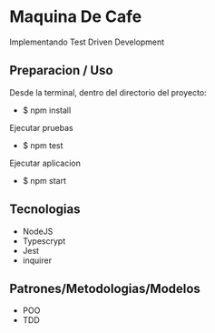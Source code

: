 # Maquina De Cafe 
Implementando Test Driven Development

## Preparacion / Uso
Desde la terminal, dentro del directorio del proyecto:
 - $ npm install

 Ejecutar pruebas
 - $ npm test

 Ejecutar aplicacion
 - $ npm start

## Tecnologias
- NodeJS
- Typescrypt
- Jest
- inquirer

## Patrones/Metodologias/Modelos
- POO
- TDD
